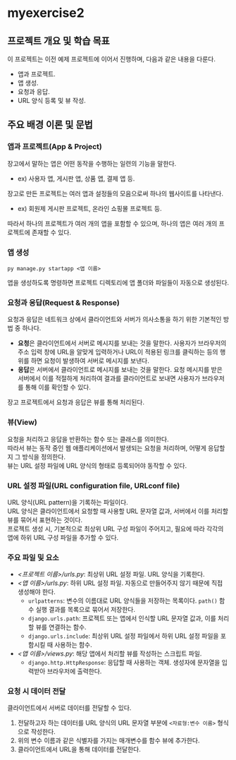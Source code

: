 # **myexercise2**

## 프로젝트 개요 및 학습 목표

이 프로젝트는 이전 예제 프로젝트에 이어서 진행하며, 다음과 같은 내용을 다룬다.

- 앱과 프로젝트.
- 앱 생성.
- 요청과 응답.
- URL 양식 등록 및 뷰 작성.

## 주요 배경 이론 및 문법

### 앱과 프로젝트(App & Project)

장고에서 말하는 앱은 어떤 동작을 수행하는 일련의 기능을 말한다.

- ex) 사용자 앱, 게시판 앱, 상품 앱, 결제 앱 등.

장고로 만든 프로젝트는 여러 앱과 설정들의 모음으로써 하나의 웹사이트를 나타낸다.

- ex) 회원제 게시판 프로젝트, 온라인 쇼핑몰 프로젝트 등.

따라서 하나의 프로젝트가 여러 개의 앱을 포함할 수 있으며, 하나의 앱은 여러 개의 프로젝트에 존재할 수 있다.

### 앱 생성

```shell
py manage.py startapp <앱 이름>
```

앱을 생성하도록 명령하면 프로젝트 디렉토리에 앱 폴더와 파일들이 자동으로 생성된다.

### 요청과 응답(Request & Response)

요청과 응답은 네트워크 상에서 클라이언트와 서버가 의사소통을 하기 위한 기본적인 방법 중 하나다.

- **요청**은 클라이언트에서 서버로 메시지를 보내는 것을 말한다. 사용자가 브라우저의 주소 입력 창에 URL을 알맞게 입력하거나 URL이 적용된 링크를 클릭하는 등의 행위를 하면 요청이 발생하여 서버로 메시지를 보낸다.
- **응답**은 서버에서 클라이언트로 메시지를 보내는 것을 말한다. 요청 메시지를 받은 서버에서 이를 적절하게 처리하여 결과를 클라이언트로 보내면 사용자가 브라우저를 통해 이를 확인할 수 있다.

장고 프로젝트에서 요청과 응답은 뷰를 통해 처리된다.

### 뷰(View)

요청을 처리하고 응답을 반환하는 함수 또는 클래스를 의미한다.  
따라서 뷰는 동작 중인 웹 애플리케이션에서 발생되는 요청을 처리하며, 어떻게 응답할지 그 방식을 정의한다.  
뷰는 URL 설정 파일에 URL 양식의 형태로 등록되어야 동작할 수 있다.

### URL 설정 파일(URL configuration file, URLconf file)

URL 양식(URL pattern)을 기록하는 파일이다.  
URL 양식은 클라이언트에서 요청할 때 사용할 URL 문자열 값과, 서버에서 이를 처리할 뷰를 묶어서 표현하는 것이다.  
프로젝트 생성 시, 기본적으로 최상위 URL 구성 파일이 주어지고, 필요에 따라 각각의 앱에 하위 URL 구성 파일을 추가할 수 있다.

### 주요 파일 및 요소

- *<프로젝트 이름>/urls.py*: 최상위 URL 설정 파일. URL 양식을 기록한다.
- *<앱 이름>/urls.py*: 하위 URL 설정 파일. 자동으로 만들어주지 않기 때문에 직접 생성해야 한다.
  - `urlpatterns`: 변수의 이름대로 URL 양식들을 저장하는 목록이다. `path()` 함수 실행 결과를 목록으로 묶어서 저장한다.
  - `django.urls.path`: 프로젝트 또는 앱에서 인식할 URL 문자열 값과, 이를 처리할 뷰를 연결하는 함수.
  - `django.urls.include`: 최상위 URL 설정 파일에서 하위 URL 설정 파일을 포함시킬 때 사용하는 함수.
- *<앱 이름>/views.py*: 해당 앱에서 처리할 뷰를 작성하는 스크립트 파일.
  - `django.http.HttpResponse`: 응답할 때 사용하는 객체. 생성자에 문자열을 입력받아 브라우저에 출력한다.

### 요청 시 데이터 전달

클라이언트에서 서버로 데이터를 전달할 수 있다.  

1. 전달하고자 하는 데이터를 URL 양식의 URL 문자열 부분에 `<자료형:변수 이름>` 형식으로 작성한다.
2. 위의 변수 이름과 같은 식별자를 가지는 매개변수를 함수 뷰에 추가한다.
3. 클라이언트에서 URL을 통해 데이터를 전달한다.
